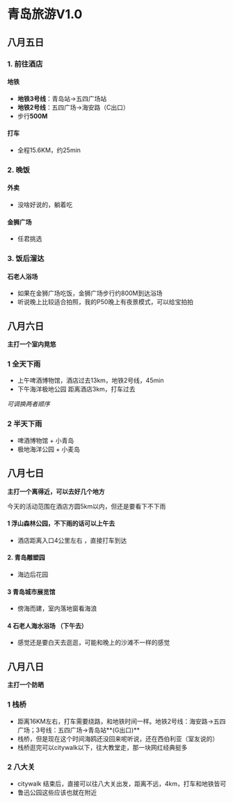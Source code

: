 # 青岛旅游V1.0

## 八月五日

### 1. 前往酒店

#### 地铁

* **地铁3号线**：青岛站->五四广场站
* **地铁2号线**：五四广场->海安路（C出口）
* 步行**500M**

#### 打车

* 全程15.6KM，约25min

### 2. 晚饭

#### 外卖

* 没啥好说的，躺着吃

#### 金狮广场

* 任君挑选

### 3. 饭后溜达

#### 石老人浴场

* 如果在金狮广场吃饭，金狮广场步行约800M到达浴场
* 听说晚上比较适合拍照，我的P50晚上有夜景模式，可以给宝拍拍



## 八月六日

**主打一个室内晃悠**

### 1 全天下雨

* 上午啤酒博物馆，酒店过去13km，地铁2号线，45min
* 下午海洋极地公园  距离酒店3km，打车过去

*可调换两者顺序*

### 2 半天下雨

* 啤酒博物馆 + 小青岛 
* 极地海洋公园 + 小麦岛



## 八月七日

**主打一个离得近，可以去好几个地方**

今天的活动范围在酒店方圆5km以内，但还是要看下不下雨

#### 1 浮山森林公园，不下雨的话可以上午去

* 酒店距离入口4公里左右 ，直接打车到达

#### 2. 青岛雕塑园 

* 海边后花园

#### 3 青岛城市展览馆

* 傍海而建，室内落地窗看海浪

#### 4 石老人海水浴场 （下午去）

* 感觉还是要白天去逛逛，可能和晚上的沙滩不一样的感觉



## 八月八日

**主打一个防晒**

### 1 栈桥

* 距离16KM左右，打车需要绕路，和地铁时间一样。地铁2号线：海安路->五四广场；3号线：五四广场->青岛站**(G出口)**
* 栈桥，但是现在这个时间海鸥还没回来呢听说，还在西伯利亚（室友说的）
* 栈桥逛完可以citywalk以下，往大教堂走，那一块网红经典挺多

### 2 八大关

* citywalk 结束后，直接可以往八大关出发，距离不远，4km，打车和地铁皆可
* 鲁迅公园这些应该也就在附近





